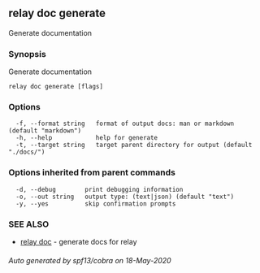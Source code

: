 ## relay doc generate

Generate documentation

### Synopsis

Generate documentation

```
relay doc generate [flags]
```

### Options

```
  -f, --format string   format of output docs: man or markdown (default "markdown")
  -h, --help            help for generate
  -t, --target string   target parent directory for output (default "./docs/")
```

### Options inherited from parent commands

```
  -d, --debug        print debugging information
  -o, --out string   output type: (text|json) (default "text")
  -y, --yes          skip confirmation prompts
```

### SEE ALSO

* [relay doc](relay_doc.md)	 - generate docs for relay

###### Auto generated by spf13/cobra on 18-May-2020
